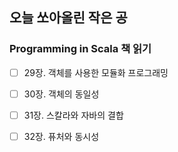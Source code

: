 ## 오늘 쏘아올린 작은 공

### Programming in Scala 책 읽기
- [ ] 29장. 객체를 사용한 모듈화 프로그래밍
- [ ] 30장. 객체의 동일성
- [ ] 31장. 스칼라와 자바의 결합
- [ ] 32장. 퓨처와 동시성

